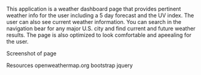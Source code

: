This application is a weather dashboard page that provides pertinent weather info for the user including a 5 day forecast and the UV index.
The user can also see current weather information. 
You can search in the navigation bear for any major U.S. city and find current and future weather results.
The page is also optimized to look comfortable and apeealing for the user.

Screenshot of page



Resources
openweathermap.org
bootstrap
jquery

